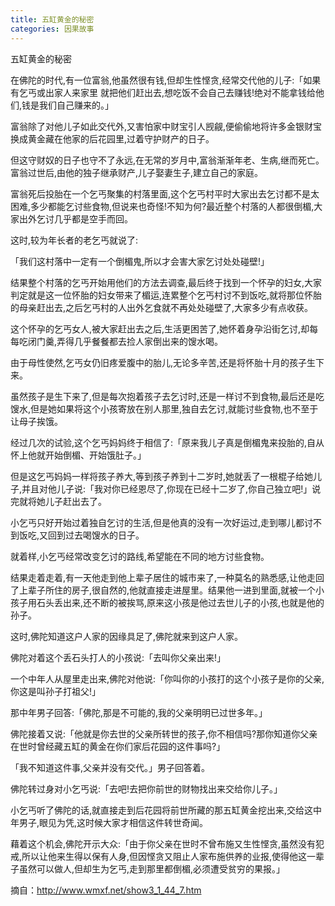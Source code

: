 ```yaml
---
title: 五缸黄金的秘密
categories: 因果故事
---
```


	   
五缸黄金的秘密

在佛陀的时代,有一位富翁,他虽然很有钱,但却生性悭贪,经常交代他的儿子:「如果有乞丐或出家人来家里 就把他们赶出去,想吃饭不会自己去赚钱!绝对不能拿钱给他们,钱是我们自己赚来的。」

富翁除了对他儿子如此交代外,又害怕家中财宝引人觊觎,便偷偷地将许多金银财宝换成黄金藏在他家的后花园里,过着守护财产的日子。

但这守财奴的日子也守不了永远,在无常的岁月中,富翁渐渐年老、生病,继而死亡。富翁过世后,由他的独子继承财产,儿子娶妻生子,建立自己的家庭。

富翁死后投胎在一个乞丐聚集的村落里面,这个乞丐村平时大家出去乞讨都不是太困难,多少都能乞讨些食物,但说来也奇怪!不知为何?最近整个村落的人都很倒楣,大家出外乞讨几乎都是空手而回。

这时,较为年长者的老乞丐就说了:

「我们这村落中一定有一个倒楣鬼,所以才会害大家乞讨处处碰壁!」

结果整个村落的乞丐开始用他们的方法去调查,最后终于找到一个怀孕的妇女,大家判定就是这一位怀胎的妇女带来了楣运,连累整个乞丐村讨不到饭吃,就将那位怀胎的母亲赶出去,之后乞丐村的人出外乞食就不再处处碰壁了,大家多少有点收获。

这个怀孕的乞丐女人,被大家赶出去之后,生活更困苦了,她怀着身孕沿街乞讨,却每每吃闭门羹,弄得几乎餐餐都去捡人家倒出来的馊水喝。

由于母性使然,乞丐女仍旧疼爱腹中的胎儿,无论多辛苦,还是将怀胎十月的孩子生下来。

虽然孩子是生下来了,但是每次抱着孩子去乞讨时,还是一样讨不到食物,最后还是吃馊水,但是她如果将这个小孩寄放在别人那里,独自去乞讨,就能讨些食物,也不至于让母子挨饿。

经过几次的试验,这个乞丐妈妈终于相信了:「原来我儿子真是倒楣鬼来投胎的,自从怀上他就开始倒楣、开始饿肚子。」

但是这乞丐妈妈一样将孩子养大,等到孩子养到十二岁时,她就丢了一根棍子给她儿子,并且对他儿子说:「我对你已经恩尽了,你现在已经十二岁了,你自己独立吧!」说完就将她儿子赶出去了。

小乞丐只好开始过着独自乞讨的生活,但是他真的没有一次好运过,走到哪儿都讨不到饭吃,又回到过去喝馊水的日子。

就着样,小乞丐经常改变乞讨的路线,希望能在不同的地方讨些食物。

结果走着走着,有一天他走到他上辈子居住的城市来了,一种莫名的熟悉感,让他走回了上辈子所住的房子,很自然的,他就直接走进屋里。结果他一进到里面,就被一个小孩子用石头丢出来,还不断的被挨骂,原来这小孩是他过去世儿子的小孩,也就是他的孙子。

这时,佛陀知道这户人家的因缘具足了,佛陀就来到这户人家。

佛陀对着这个丢石头打人的小孩说:「去叫你父亲出来!」

一个中年人从屋里走出来,佛陀对他说:「你叫你的小孩打的这个小孩子是你的父亲,你这是叫孙子打祖父!」

那中年男子回答:「佛陀,那是不可能的,我的父亲明明已过世多年。」

佛陀接着又说:「他就是你去世的父亲所转世的孩子,你不相信吗?那你知道你父亲在世时曾经藏五缸的黄金在你们家后花园的这件事吗?」

「我不知道这件事,父亲并没有交代。」男子回答着。

佛陀转过身对小乞丐说:「去吧!去把你前世的财物找出来交给你儿子。」

小乞丐听了佛陀的话,就直接走到后花园将前世所藏的那五缸黄金挖出来,交给这中年男子,眼见为凭,这时候大家才相信这件转世奇闻。

藉着这个机会,佛陀开示大众:「由于你父亲在世时不曾布施又生性悭贪,虽然没有犯戒,所以让他来生得以保有人身,但因悭贪又阻止人家布施供养的业报,使得他这一辈子虽然可以做人,但却生为乞丐,走到那里都倒楣,必须遭受贫穷的果报。」


摘自：http://www.wmxf.net/show3_1_44_7.htm